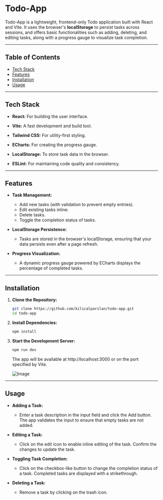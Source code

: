 # Todo-App

Todo-App is a lightweight, frontend-only Todo application built with React and Vite. It uses the browser's **localStorage** to persist tasks across sessions, and offers basic functionalities such as adding, deleting, and editing tasks, along with a progress gauge to visualize task completion.

---

## Table of Contents

- [Tech Stack](#tech-stack)
- [Features](#features)
- [Installation](#installation)
- [Usage](#usage)

---

## Tech Stack

- **React:** For building the user interface.

- **Vite:** A fast development and build tool.

- **Tailwind CSS:** For utility-first styling.

- **ECharts:** For creating the progress gauge.

- **LocalStorage:** To store task data in the browser.

- **ESLint:** For maintaining code quality and consistency.

---

## Features

- **Task Management:**

  - Add new tasks (with validation to prevent empty entries).
  - Edit existing tasks inline.
  - Delete tasks.
  - Toggle the completion status of tasks.

- **LocalStorage Persistence:**

  - Tasks are stored in the browser's localStorage, ensuring that your data persists even after a page refresh.

- **Progress Visualization:**
  - A dynamic progress gauge powered by ECharts displays the percentage of completed tasks.

---

## Installation

1. **Clone the Repository:**

   ```bash
   git clone https://github.com/kilicalparslan/todo-app.git
   cd todo-app
   ```

2. **Install Dependencies:**

   ```bash
   npm install
   ```

3. **Start the Development Server:**

   ```bash
   npm run dev
   ```

   The app will be available at http://localhost:3000 or on the port specified by Vite.

   ![Image](https://imgur.com/cP0Fi4S)

---

## Usage

- **Adding a Task:**

  - Enter a task description in the input field and click the Add button. The app validates the input to ensure that empty tasks are not added.

- **Editing a Task:**

  - Click on the edit icon to enable inline editing of the task. Confirm the changes to update the task.

- **Toggling Task Completion:**

  - Click on the checkbox-like button to change the completion status of a task. Completed tasks are displayed with a strikethrough.

- **Deleting a Task:**
  - Remove a task by clicking on the trash icon.
